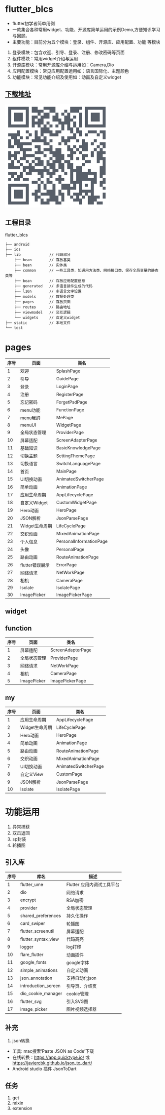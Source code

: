 # flutter_blcs
- flutter初学者简单用例
- 一款集合各种常用widget、功能、开源库简单运用的示例Demo,方便知识学习与回顾。
- 主要功能：目前分为五个模块：登录、组件、开源库、应用配置、功能 等模块
1.  登录模块：包含欢迎、引导、登录、注册、修改密码等页面
2.  组件模块：常用widget介绍与运用
3.  开源库模块：常用开源库介绍与运用如：Camera,Dio
4.  应用配置模块：常见应用配置运用如：语言国际化、主题颜色
5.  功能模块：常见功能介绍及使用如：动画及自定义widget

## [下载地址](https://www.pgyer.com/corn)
![二维码](https://github.com/DayorNight/flutter_blcs/blob/master/static/images/corn_download.png)

## 工程目录
flutter_blcs
```
├── android
├── ios
├── lib             // 代码部分
    ├── bean        // 存放基类
    ├── bean        // 实体类
    ├── common      // 一些工具类，如通用方法类、网络接口类、保存全局变量的静态类等
    ├── bean        // 存放应用配置信息
    ├── generated   // 多语言插件生成的代码
    ├── l10n        // 多语言文字设置
    ├── models      // 数据处理类
    ├── pages       // 存放页面  
    ├── routes      // 路由地址
    ├── viewmodel   // 交互逻辑
    └── widgets     // 自定义widget
├── static          // 本地文件
└── test
```
# pages
|序号|页面|类名|
|--|--|--|
|1  |欢迎        |SplashPage
|2  |引导        |GuidePage
|3  |登录        |LoginPage
|4  |注册        |RegisterPage
|5  |忘记密码     |ForgetPsdPage
|6  |menu功能    |FunctionPage
|7  |menu我的    |MePage
|8  |menuUI      |WidgetPage
|9  |全局状态管理 |ProviderPage
|10 |屏幕适配     |ScreenAdapterPage
|11 |基础知识     |BasicKnowledgePage
|12 |切换主题     |SettingThemePage
|13 |切换语言     |SwitchLanguagePage
|14 |首页         |MainPage
|15 |UI切换动画    |AnimatedSwitcherPage
|16 |简单动画      |AnimationPage
|17 |应用生命周期   |AppLifecyclePage
|18 |自定义Widget  |CustomWidgetPage
|19 |Hero动画      |HeroPage
|20 |JSON解析      |JsonParsePage
|21 |Widget生命周期 |LifeCyclePage
|22 |交织动画       |MixedAnimationPage
|23 |个人信息       |PersonalInformationPage
|24 |头像           |PersonalPage
|25 |路由动画       |RouteAnimationPage
|26 |flutter错误展示 |ErrorPage
|27 |网络请求       |NetWorkPage
|28 |相机          |CameraPage
|29 |Isolate       |IsolatePage
|30 |ImagePicker   |ImagePickerPage
## widget

## function
|序号|页面|类名|
|--|--|--|
|1  |屏幕适配      |ScreenAdapterPage
|2  |全局状态管理   |ProviderPage
|3  |网络请求      |NetWorkPage
|4  |相机         |CameraPage
|5  |ImagePicker  |ImagePickerPage
## my
|序号|页面|类名|
|--|--|--|
|1  |应用生命周期      |AppLifecyclePage
|2  |Widget生命周期   |LifeCyclePage
|3  |Hero动画    |HeroPage
|4  |简单动画    |AnimationPage
|5  |路由动画    |RouteAnimationPage
|6  |交织动画    |MixedAnimationPage
|7  |UI切换动画  |AnimatedSwitcherPage
|8  |自定义View  |CustomPage
|9  |JSON解析    |JsonParsePage
|10 |Isolate    |IsolatePage

# 功能运用
1. 异常捕获
2. 双击返回 
3. sp封装
4. 轮播图

## 引入库
|序号|库名|描述|
|--|--|--|
|1  |flutter_ume    |Flutter 应用内调试工具平台
|2  |dio        |网络请求
|3  |encrypt    |RSA加密
|4  |provider   |全局状态管理
|5  |shared_preferences     |持久化操作
|6  |card_swiper            |轮播图
|7  |flutter_screenutil     |屏幕适配
|8  |flutter_syntax_view    |代码高亮
|9  |logger         |log打印
|10 |flare_flutter  |动画插件
|11 |google_fonts   |google字体 
|12 |simple_animations  |自定义动画
|13 |json_annotation    |支持自动化json
|14 |introduction_screen    |引导页、介绍页
|15 |dio_cookie_manager     |cookie管理
|16 |flutter_svg            |引入SVG图
|17 |image_picker           |图片视频选择器


## 补充
1. json转换
- 工具: mac搜索‘Paste JSON as Code’下载
- 在线转换：https://app.quicktype.io/  或  https://javiercbk.github.io/json_to_dart/
- Android studio 插件 JsonToDart

## 任务
1. get 
2. mixin
3. extension 
